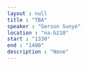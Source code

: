 ```yaml
---
layout : null
title : "TBA"
speaker : "Gerson Sunyé"
location : "na-b218"
start : "1330"
end : "1400"
description : "None"
---
```

